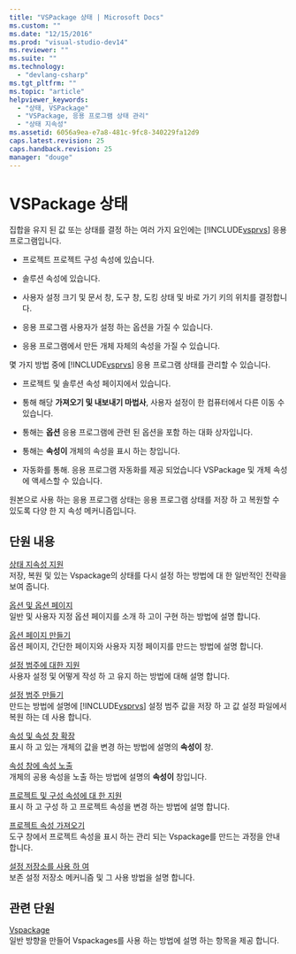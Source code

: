 ```yaml
---
title: "VSPackage 상태 | Microsoft Docs"
ms.custom: ""
ms.date: "12/15/2016"
ms.prod: "visual-studio-dev14"
ms.reviewer: ""
ms.suite: ""
ms.technology: 
  - "devlang-csharp"
ms.tgt_pltfrm: ""
ms.topic: "article"
helpviewer_keywords: 
  - "상태, VSPackage"
  - "VSPackage, 응용 프로그램 상태 관리"
  - "상태 지속성"
ms.assetid: 6056a9ea-e7a8-481c-9fc8-340229fa12d9
caps.latest.revision: 25
caps.handback.revision: 25
manager: "douge"
---
```

# VSPackage 상태
집합을 유지 된 값 또는 상태를 결정 하는 여러 가지 요인에는 [!INCLUDE[vsprvs](../code-quality/includes/vsprvs_md.md)] 응용 프로그램입니다.  
  
-   프로젝트 프로젝트 구성 속성에 있습니다.  
  
-   솔루션 속성에 있습니다.  
  
-   사용자 설정 크기 및 문서 창, 도구 창, 도킹 상태 및 바로 가기 키의 위치를 결정합니다.  
  
-   응용 프로그램 사용자가 설정 하는 옵션을 가질 수 있습니다.  
  
-   응용 프로그램에서 만든 개체 자체의 속성을 가질 수 있습니다.  
  
 몇 가지 방법 중에 [!INCLUDE[vsprvs](../code-quality/includes/vsprvs_md.md)] 응용 프로그램 상태를 관리할 수 있습니다.  
  
-   프로젝트 및 솔루션 속성 페이지에서 있습니다.  
  
-   통해 해당  **가져오기 및 내보내기 마법사**, 사용자 설정이 한 컴퓨터에서 다른 이동 수 있습니다.  
  
-   통해는  **옵션** 응용 프로그램에 관련 된 옵션을 포함 하는 대화 상자입니다.  
  
-   통해는  **속성이** 개체의 속성을 표시 하는 창입니다.  
  
-   자동화를 통해.  응용 프로그램 자동화를 제공 되었습니다 VSPackage 및 개체 속성에 액세스할 수 있습니다.  
  
 원본으로 사용 하는 응용 프로그램 상태는 응용 프로그램 상태를 저장 하 고 복원할 수 있도록 다양 한 지 속성 메커니즘입니다.  
  
## 단원 내용  
 [상태 지속성 지원](../misc/support-for-state-persistence.md)  
 저장, 복원 및 있는 Vspackage의 상태를 다시 설정 하는 방법에 대 한 일반적인 전략을 보여 줍니다.  
  
 [옵션 및 옵션 페이지](../extensibility/internals/options-and-options-pages.md)  
 일반 및 사용자 지정 옵션 페이지를 소개 하 고이 구현 하는 방법에 설명 합니다.  
  
 [옵션 페이지 만들기](../extensibility/creating-an-options-page.md)  
 옵션 페이지, 간단한 페이지와 사용자 지정 페이지를 만드는 방법에 설명 합니다.  
  
 [설정 범주에 대한 지원](../misc/support-for-settings-categories.md)  
 사용자 설정 및 어떻게 작성 하 고 유지 하는 방법에 대해 설명 합니다.  
  
 [설정 범주 만들기](../extensibility/creating-a-settings-category.md)  
 만드는 방법에 설명에 [!INCLUDE[vsprvs](../code-quality/includes/vsprvs_md.md)] 설정 범주 값을 저장 하 고 값 설정 파일에서 복원 하는 데 사용 합니다.  
  
 [속성 및 속성 창 확장](../extensibility/extending-properties-and-the-property-window.md)  
 표시 하 고 있는 개체의 값을 변경 하는 방법에 설명의  **속성이** 창.  
  
 [속성 창에 속성 노출](../extensibility/exposing-properties-to-the-properties-window.md)  
 개체의 공용 속성을 노출 하는 방법에 설명의  **속성이** 창입니다.  
  
 [프로젝트 및 구성 속성에 대 한 지원](../extensibility/internals/support-for-project-and-configuration-properties.md)  
 표시 하 고 구성 하 고 프로젝트 속성을 변경 하는 방법에 설명 합니다.  
  
 [프로젝트 속성 가져오기](../extensibility/getting-project-properties.md)  
 도구 창에서 프로젝트 속성을 표시 하는 관리 되는 Vspackage를 만드는 과정을 안내 합니다.  
  
 [설정 저장소를 사용 하 여](../extensibility/using-the-settings-store.md)  
 보존 설정 저장소 메커니즘 및 그 사용 방법을 설명 합니다.  
  
## 관련 단원  
 [Vspackage](../extensibility/internals/vspackages.md)  
 일반 방향을 만들어 Vspackages를 사용 하는 방법에 설명 하는 항목을 제공 합니다.
